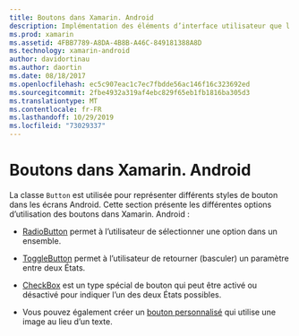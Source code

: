 ```yaml
---
title: Boutons dans Xamarin. Android
description: Implémentation des éléments d’interface utilisateur que l’utilisateur clique pour exécuter une action
ms.prod: xamarin
ms.assetid: 4FBB7789-A8DA-4B8B-A46C-849181388A8D
ms.technology: xamarin-android
author: davidortinau
ms.author: daortin
ms.date: 08/18/2017
ms.openlocfilehash: ec5c907eac1c7ec7fbdde56ac146f16c323692ed
ms.sourcegitcommit: 2fbe4932a319af4ebc829f65eb1fb1816ba305d3
ms.translationtype: MT
ms.contentlocale: fr-FR
ms.lasthandoff: 10/29/2019
ms.locfileid: "73029337"
---
```

# <a name="buttons-in-xamarinandroid"></a>Boutons dans Xamarin. Android

La classe `Button` est utilisée pour représenter différents styles de bouton dans les écrans Android. Cette section présente les différentes options d’utilisation des boutons dans Xamarin. Android :

- [RadioButton](~/android/user-interface/controls/buttons/radio-button.md) permet à l’utilisateur de sélectionner une option dans un ensemble.

- [ToggleButton](~/android/user-interface/controls/buttons/toggle-button.md) permet à l’utilisateur de retourner (basculer) un paramètre entre deux États.

- [CheckBox](~/android/user-interface/controls/buttons/check-box.md) est un type spécial de bouton qui peut être activé ou désactivé pour indiquer l’un des deux États possibles.

- Vous pouvez également créer un [bouton personnalisé](~/android/user-interface/controls/buttons/custom-button.md) qui utilise une image au lieu d’un texte.
